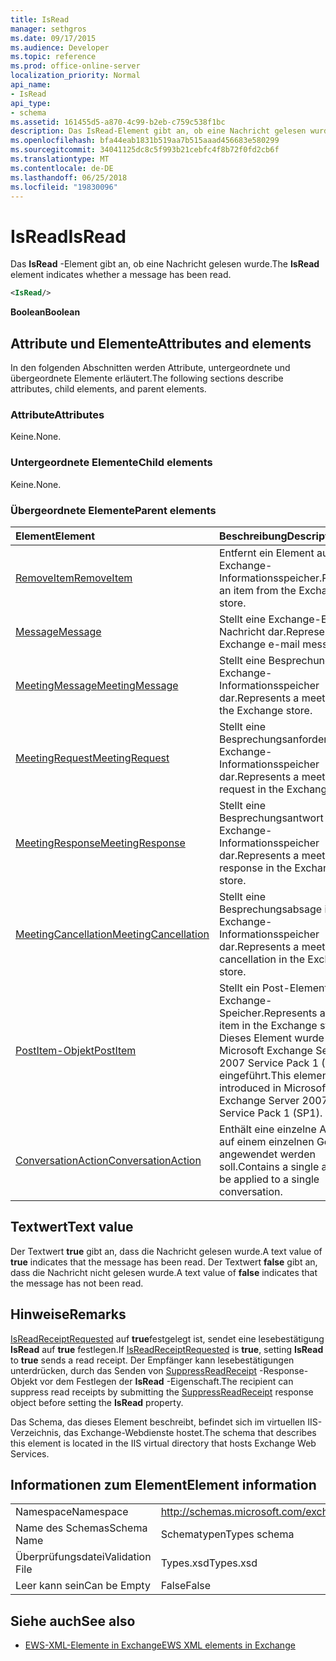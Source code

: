 ```yaml
---
title: IsRead
manager: sethgros
ms.date: 09/17/2015
ms.audience: Developer
ms.topic: reference
ms.prod: office-online-server
localization_priority: Normal
api_name:
- IsRead
api_type:
- schema
ms.assetid: 161455d5-a870-4c99-b2eb-c759c538f1bc
description: Das IsRead-Element gibt an, ob eine Nachricht gelesen wurde.
ms.openlocfilehash: bfa44eab1831b519aa7b515aaad456683e580299
ms.sourcegitcommit: 34041125dc8c5f993b21cebfc4f8b72f0fd2cb6f
ms.translationtype: MT
ms.contentlocale: de-DE
ms.lasthandoff: 06/25/2018
ms.locfileid: "19830096"
---
```

# <a name="isread"></a><span data-ttu-id="e9900-103">IsRead</span><span class="sxs-lookup"><span data-stu-id="e9900-103">IsRead</span></span>

<span data-ttu-id="e9900-104">Das **IsRead** -Element gibt an, ob eine Nachricht gelesen wurde.</span><span class="sxs-lookup"><span data-stu-id="e9900-104">The **IsRead** element indicates whether a message has been read.</span></span> 
  
```XML
<IsRead/>
```

 <span data-ttu-id="e9900-105">**Boolean**</span><span class="sxs-lookup"><span data-stu-id="e9900-105">**Boolean**</span></span>
## <a name="attributes-and-elements"></a><span data-ttu-id="e9900-106">Attribute und Elemente</span><span class="sxs-lookup"><span data-stu-id="e9900-106">Attributes and elements</span></span>

<span data-ttu-id="e9900-107">In den folgenden Abschnitten werden Attribute, untergeordnete und übergeordnete Elemente erläutert.</span><span class="sxs-lookup"><span data-stu-id="e9900-107">The following sections describe attributes, child elements, and parent elements.</span></span>
  
### <a name="attributes"></a><span data-ttu-id="e9900-108">Attribute</span><span class="sxs-lookup"><span data-stu-id="e9900-108">Attributes</span></span>

<span data-ttu-id="e9900-109">Keine.</span><span class="sxs-lookup"><span data-stu-id="e9900-109">None.</span></span>
  
### <a name="child-elements"></a><span data-ttu-id="e9900-110">Untergeordnete Elemente</span><span class="sxs-lookup"><span data-stu-id="e9900-110">Child elements</span></span>

<span data-ttu-id="e9900-111">Keine.</span><span class="sxs-lookup"><span data-stu-id="e9900-111">None.</span></span>
  
### <a name="parent-elements"></a><span data-ttu-id="e9900-112">Übergeordnete Elemente</span><span class="sxs-lookup"><span data-stu-id="e9900-112">Parent elements</span></span>

|<span data-ttu-id="e9900-113">**Element**</span><span class="sxs-lookup"><span data-stu-id="e9900-113">**Element**</span></span>|<span data-ttu-id="e9900-114">**Beschreibung**</span><span class="sxs-lookup"><span data-stu-id="e9900-114">**Description**</span></span>|
|:-----|:-----|
|[<span data-ttu-id="e9900-115">RemoveItem</span><span class="sxs-lookup"><span data-stu-id="e9900-115">RemoveItem</span></span>](removeitem.md) <br/> |<span data-ttu-id="e9900-116">Entfernt ein Element aus dem Exchange-Informationsspeicher.</span><span class="sxs-lookup"><span data-stu-id="e9900-116">Removes an item from the Exchange store.</span></span>  <br/> |
|[<span data-ttu-id="e9900-117">Message</span><span class="sxs-lookup"><span data-stu-id="e9900-117">Message</span></span>](message-ex15websvcsotherref.md) <br/> |<span data-ttu-id="e9900-118">Stellt eine Exchange-E-Mail-Nachricht dar.</span><span class="sxs-lookup"><span data-stu-id="e9900-118">Represents an Exchange e-mail message.</span></span>  <br/> |
|[<span data-ttu-id="e9900-119">MeetingMessage</span><span class="sxs-lookup"><span data-stu-id="e9900-119">MeetingMessage</span></span>](meetingmessage.md) <br/> |<span data-ttu-id="e9900-120">Stellt eine Besprechung im Exchange-Informationsspeicher dar.</span><span class="sxs-lookup"><span data-stu-id="e9900-120">Represents a meeting in the Exchange store.</span></span>  <br/> |
|[<span data-ttu-id="e9900-121">MeetingRequest</span><span class="sxs-lookup"><span data-stu-id="e9900-121">MeetingRequest</span></span>](meetingrequest.md) <br/> |<span data-ttu-id="e9900-122">Stellt eine Besprechungsanforderung im Exchange-Informationsspeicher dar.</span><span class="sxs-lookup"><span data-stu-id="e9900-122">Represents a meeting request in the Exchange store.</span></span>  <br/> |
|[<span data-ttu-id="e9900-123">MeetingResponse</span><span class="sxs-lookup"><span data-stu-id="e9900-123">MeetingResponse</span></span>](meetingresponse.md) <br/> |<span data-ttu-id="e9900-124">Stellt eine Besprechungsantwort im Exchange-Informationsspeicher dar.</span><span class="sxs-lookup"><span data-stu-id="e9900-124">Represents a meeting response in the Exchange store.</span></span>  <br/> |
|[<span data-ttu-id="e9900-125">MeetingCancellation</span><span class="sxs-lookup"><span data-stu-id="e9900-125">MeetingCancellation</span></span>](meetingcancellation.md) <br/> |<span data-ttu-id="e9900-126">Stellt eine Besprechungsabsage im Exchange-Informationsspeicher dar.</span><span class="sxs-lookup"><span data-stu-id="e9900-126">Represents a meeting cancellation in the Exchange store.</span></span>  <br/> |
|[<span data-ttu-id="e9900-127">PostItem-Objekt</span><span class="sxs-lookup"><span data-stu-id="e9900-127">PostItem</span></span>](postitem.md) <br/> |<span data-ttu-id="e9900-128">Stellt ein Post-Element im Exchange-Speicher.</span><span class="sxs-lookup"><span data-stu-id="e9900-128">Represents a post item in the Exchange store.</span></span> <span data-ttu-id="e9900-129">Dieses Element wurde in Microsoft Exchange Server 2007 Service Pack 1 (SP1) eingeführt.</span><span class="sxs-lookup"><span data-stu-id="e9900-129">This element was introduced in Microsoft Exchange Server 2007 Service Pack 1 (SP1).</span></span>  <br/> |
|[<span data-ttu-id="e9900-130">ConversationAction</span><span class="sxs-lookup"><span data-stu-id="e9900-130">ConversationAction</span></span>](conversationaction.md) <br/> |<span data-ttu-id="e9900-131">Enthält eine einzelne Aktion auf einem einzelnen Gespräch angewendet werden soll.</span><span class="sxs-lookup"><span data-stu-id="e9900-131">Contains a single action to be applied to a single conversation.</span></span>  <br/> |
   
## <a name="text-value"></a><span data-ttu-id="e9900-132">Textwert</span><span class="sxs-lookup"><span data-stu-id="e9900-132">Text value</span></span>

<span data-ttu-id="e9900-133">Der Textwert **true** gibt an, dass die Nachricht gelesen wurde.</span><span class="sxs-lookup"><span data-stu-id="e9900-133">A text value of **true** indicates that the message has been read.</span></span> <span data-ttu-id="e9900-134">Der Textwert **false** gibt an, dass die Nachricht nicht gelesen wurde.</span><span class="sxs-lookup"><span data-stu-id="e9900-134">A text value of **false** indicates that the message has not been read.</span></span> 
  
## <a name="remarks"></a><span data-ttu-id="e9900-135">Hinweise</span><span class="sxs-lookup"><span data-stu-id="e9900-135">Remarks</span></span>

<span data-ttu-id="e9900-136">[IsReadReceiptRequested](isreadreceiptrequested.md) auf **true**festgelegt ist, sendet eine lesebestätigung **IsRead** auf **true** festlegen.</span><span class="sxs-lookup"><span data-stu-id="e9900-136">If [IsReadReceiptRequested](isreadreceiptrequested.md) is **true**, setting **IsRead** to **true** sends a read receipt.</span></span> <span data-ttu-id="e9900-137">Der Empfänger kann lesebestätigungen unterdrücken, durch das Senden von [SuppressReadReceipt](suppressreadreceipt.md) -Response-Objekt vor dem Festlegen der **IsRead** -Eigenschaft.</span><span class="sxs-lookup"><span data-stu-id="e9900-137">The recipient can suppress read receipts by submitting the [SuppressReadReceipt](suppressreadreceipt.md) response object before setting the **IsRead** property.</span></span> 
  
<span data-ttu-id="e9900-138">Das Schema, das dieses Element beschreibt, befindet sich im virtuellen IIS-Verzeichnis, das Exchange-Webdienste hostet.</span><span class="sxs-lookup"><span data-stu-id="e9900-138">The schema that describes this element is located in the IIS virtual directory that hosts Exchange Web Services.</span></span>
  
## <a name="element-information"></a><span data-ttu-id="e9900-139">Informationen zum Element</span><span class="sxs-lookup"><span data-stu-id="e9900-139">Element information</span></span>

|||
|:-----|:-----|
|<span data-ttu-id="e9900-140">Namespace</span><span class="sxs-lookup"><span data-stu-id="e9900-140">Namespace</span></span>  <br/> |http://schemas.microsoft.com/exchange/services/2006/types  <br/> |
|<span data-ttu-id="e9900-141">Name des Schemas</span><span class="sxs-lookup"><span data-stu-id="e9900-141">Schema Name</span></span>  <br/> |<span data-ttu-id="e9900-142">Schematypen</span><span class="sxs-lookup"><span data-stu-id="e9900-142">Types schema</span></span>  <br/> |
|<span data-ttu-id="e9900-143">Überprüfungsdatei</span><span class="sxs-lookup"><span data-stu-id="e9900-143">Validation File</span></span>  <br/> |<span data-ttu-id="e9900-144">Types.xsd</span><span class="sxs-lookup"><span data-stu-id="e9900-144">Types.xsd</span></span>  <br/> |
|<span data-ttu-id="e9900-145">Leer kann sein</span><span class="sxs-lookup"><span data-stu-id="e9900-145">Can be Empty</span></span>  <br/> |<span data-ttu-id="e9900-146">False</span><span class="sxs-lookup"><span data-stu-id="e9900-146">False</span></span>  <br/> |
   
## <a name="see-also"></a><span data-ttu-id="e9900-147">Siehe auch</span><span class="sxs-lookup"><span data-stu-id="e9900-147">See also</span></span>



- [<span data-ttu-id="e9900-148">EWS-XML-Elemente in Exchange</span><span class="sxs-lookup"><span data-stu-id="e9900-148">EWS XML elements in Exchange</span></span>](ews-xml-elements-in-exchange.md)

